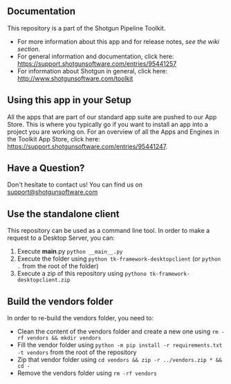 ## Documentation
This repository is a part of the Shotgun Pipeline Toolkit.

- For more information about this app and for release notes, *see the wiki section*.
- For general information and documentation, click here: https://support.shotgunsoftware.com/entries/95441257
- For information about Shotgun in general, click here: http://www.shotgunsoftware.com/toolkit

## Using this app in your Setup
All the apps that are part of our standard app suite are pushed to our App Store.
This is where you typically go if you want to install an app into a project you are
working on. For an overview of all the Apps and Engines in the Toolkit App Store,
click here: https://support.shotgunsoftware.com/entries/95441247.

## Have a Question?
Don't hesitate to contact us! You can find us on support@shotgunsoftware.com

## Use the standalone client

This repository can be used as a command line tool. In order to make a request to a Desktop Server, you can:

1) Execute __main__.py  `python __main__.py`
2) Execute the folder using `python tk-framework-desktopclient` (or `python .` from the root of the folder)
3) Execute a zip of this repository using `pythono tk-framework-desktopclient.zip`

## Build the vendors folder

In order to re-build the vendors folder, you need to:
- Clean the content of the vendors folder and create a new one using `rm -rf vendors && mkdir vendors`
- Fill the vendor folder using `python -m pip install -r requirements.txt -t vendors` from the root of the repository
- Zip that vendor folder using `cd vendors && zip -r ../vendors.zip * && cd -`
- Remove the vendors folder using `rm -rf vendors`
